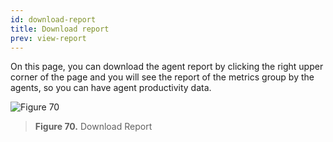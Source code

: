 ```yaml
---
id: download-report
title: Download report
prev: view-report
---
```


On this page, you can download the agent report by clicking the right upper corner of the page and you will see the report of the metrics group by the agents, so you can have agent productivity data.

![Figure 70](/assets/images/products/kata-omnichat/image70.png)

> **Figure 70.** Download Report
